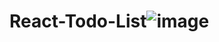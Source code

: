 # React-Todo-List![image](https://user-images.githubusercontent.com/59081893/190540667-daa918b6-7e2c-423d-8a91-b8d53b90f721.png)
